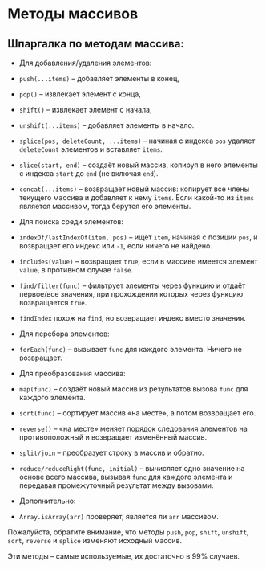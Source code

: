 # Методы массивов

## Шпаргалка по методам массива:

- Для добавления/удаления элементов:

- `push(...items)`  – добавляет элементы в конец,
- `pop()` – извлекает элемент с конца,
- `shift()` – извлекает элемент с начала,
- `unshift(...items)` – добавляет элементы в начало.
- `splice(pos, deleteCount, ...items)` – начиная с индекса `pos` удаляет `deleteCount` элементов и вставляет `items`.
- `slice(start, end)` – создаёт новый массив, копируя в него элементы с индекса `start` до `end` (не включая `end`).
- `concat(...items)` – возвращает новый массив: копирует все члены текущего массива и добавляет к нему `items`. Если какой-то из `items` является массивом, тогда берутся его элементы.

- Для поиска среди элементов:

- `indexOf/lastIndexOf(item, pos)` – ищет `item`, начиная с позиции `pos`, и возвращает его индекс или `-1`, если ничего не найдено.
- `includes(value)` – возвращает `true`, если в массиве имеется элемент `value`, в противном случае `false`.
- `find/filter(func)` – фильтрует элементы через функцию и отдаёт первое/все значения, при прохождении которых через функцию возвращается `true`.
- `findIndex` похож на `find`, но возвращает индекс вместо значения.

- Для перебора элементов:

- `forEach(func)` – вызывает `func` для каждого элемента. Ничего не возвращает.

- Для преобразования массива:

- `map(func)` – создаёт новый массив из результатов вызова `func` для каждого элемента.
- `sort(func)` – сортирует массив «на месте», а потом возвращает его.
- `reverse()` – «на месте» меняет порядок следования элементов на противоположный и возвращает изменённый массив.
- `split/join` – преобразует строку в массив и обратно.
- `reduce/reduceRight(func, initial)` – вычисляет одно значение на основе всего массива,
вызывая `func` для каждого элемента и передавая промежуточный результат между вызовами.

- Дополнительно:

- `Array.isArray(arr)` проверяет, является ли `arr` массивом.

Пожалуйста, обратите внимание, что методы `push`, `pop`, `shift`, `unshift`, `sort`, `reverse` и `splice` изменяют исходный массив.

Эти методы – самые используемые, их достаточно в 99% случаев.